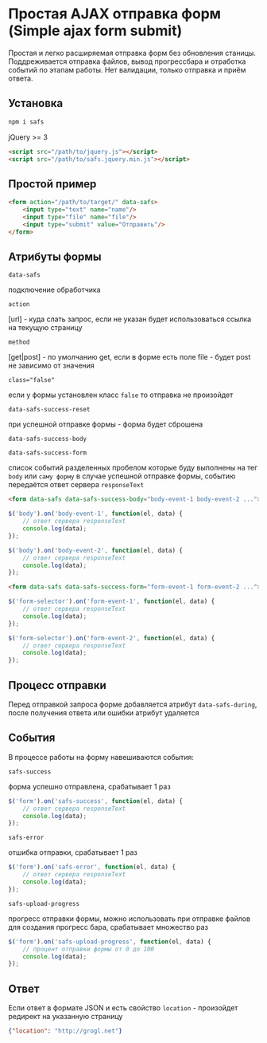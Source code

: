 # Простая AJAX отправка форм (Simple ajax form submit)

Простая и легко расширяемая отправка форм без обновления станицы. Поддреживается отправка файлов, вывод прогрессбара и отработка событий по этапам работы. Нет валидации, только отправка и приём ответа.

## Установка

```sh
npm i safs
```

jQuery >= 3

```html
<script src="/path/to/jquery.js"></script>
<script src="/path/to/safs.jquery.min.js"></script>
```

## Простой пример

```html
<form action="/path/to/target/" data-safs>
    <input type="text" name="name"/>
    <input type="file" name="file"/>
    <input type="submit" value="Отправить"/>
</form>
```

## Атрибуты формы

`data-safs`

подключение обработчика

`action`

[url] - куда слать запрос, если не указан будет использоваться ссылка на текущую страницу

`method`

[get|post] - по умолчанию get, если в форме есть поле file - будет post не зависимо от значения

`class="false"`

если у формы установлен класс `false` то отправка не произойдет

`data-safs-success-reset`

при успешной отправке формы - форма будет сброшена

`data-safs-success-body`

`data-safs-success-form`

список событий разделенных пробелом которые буду выполнены на тег `body` или `саму форму` в случае успешной отправке формы, событию передаётся ответ сервера `responseText`

```html
<form data-safs data-safs-success-body="body-event-1 body-event-2 ...">
```

```js
$('body').on('body-event-1', function(el, data) {
    // ответ сервера responseText
    console.log(data);
});
```

```js
$('body').on('body-event-2', function(el, data) {
    // ответ сервера responseText
    console.log(data);
});
```

```html
<form data-safs data-safs-success-form="form-event-1 form-event-2 ...">
```

```js
$('form-selector').on('form-event-1', function(el, data) {
    // ответ сервера responseText
    console.log(data);
});
```

```js
$('form-selector').on('form-event-2', function(el, data) {
    // ответ сервера responseText
    console.log(data);
});
```

## Процесс отправки

Перед отправкой запроса форме добавляется атрибут `data-safs-during`, после получения ответа или ошибки атрибут удаляется

## События

В процессе работы на форму навешиваются события:

`safs-success`

форма успешно отправлена, срабатывает 1 раз

```js
$('form').on('safs-success', function(el, data) {
    // ответ сервера responseText
    console.log(data);
});
```

`safs-error`

отшибка отправки, срабатывает 1 раз

```js
$('form').on('safs-error', function(el, data) {
    // ответ сервера responseText
    console.log(data);
});
```

`safs-upload-progress`

прогресс отправки формы, можно использовать при отправке файлов для создания прогресс бара, срабатывает множество раз

```js
$('form').on('safs-upload-progress', function(el, data) {
    // процент отправки формы от 0 до 100
    console.log(data);
});
```

## Ответ

Если ответ в формате JSON и есть свойство `location` - произойдет редирект на указанную страницу

```json
{"location": "http://grogl.net"}
```
